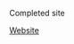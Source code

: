 Completed site 
<p> 
  <a href="https://shinyraisa.github.io/HTML-CSS-JS/Assignment1/restaurant%20site.html" target="_blank">Website</a>
</p>
